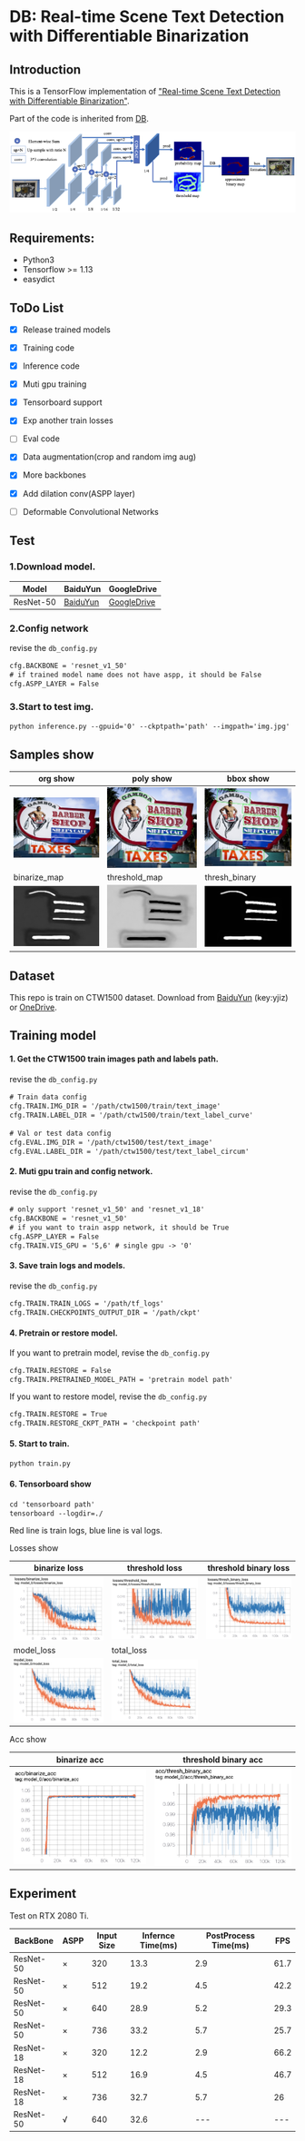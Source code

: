 # DB: Real-time Scene Text Detection with Differentiable Binarization


## Introduction
This is a TensorFlow implementation of ["Real-time Scene Text Detection with Differentiable Binarization"](https://arxiv.org/abs/1911.08947).

Part of the code is inherited from [DB](https://github.com/MhLiao/DB).

![net](figures/net.png)


## Requirements:
- Python3
- Tensorflow >= 1.13 
- easydict


## ToDo List

- [x] Release trained models
- [x] Training code
- [x] Inference code
- [x] Muti gpu training
- [x] Tensorboard support
- [x] Exp another train losses 
- [ ] Eval code
- [x] Data augmentation(crop and random img aug)
- [x] More backbones
- [x] Add dilation conv(ASPP layer)
- [ ] Deformable Convolutional Networks


## Test

### 1.Download model.

| Model 	| BaiduYun 	| GoogleDrive 	|
|------------	|-------	|-------	|
| ResNet-50| [BaiduYun](https://pan.baidu.com/s/1Pfwl8M6aBwuUpJbP2jVFuw)| [GoogleDrive](https://drive.google.com/drive/folders/1uJL6sf6EP6ekK_4XLNGLt1U9EGRJ0eDO?usp=sharing)|

### 2.Config network
revise the `db_config.py`

    cfg.BACKBONE = 'resnet_v1_50'
    # if trained model name does not have aspp, it should be False
    cfg.ASPP_LAYER = False

### 3.Start to test img.

    python inference.py --gpuid='0' --ckptpath='path' --imgpath='img.jpg'


## Samples show

| org show 	| poly show 	| bbox show 	|
|------------	|-------	|-------	|
| ![poly_img](figures/org.jpg) 	| ![poly_img](figures/1039_polyshow.jpg) 	| ![bbox_img](figures/1039_bboxshow.jpg) 	|
| binarize_map |  threshold_map	| thresh_binary |
| ![bin_map](figures/1039_binarize_map.jpg) |  ![thres_map](figures/1039_threshold_map.jpg)	| ![bin_thres_map](figures/1039_thresh_binary.jpg) | 


## Dataset
This repo is train on CTW1500 dataset.
Download from [BaiduYun](https://pan.baidu.com/s/1yG_191LemrQa7K0h7Wispw) (key:yjiz) or 
[OneDrive](https://1drv.ms/u/s!Aplwt7jiPGKilH4XzZPoKrO7Aulk).


## Training model
#### 1. Get the CTW1500 train images path and labels path.

revise the `db_config.py`
    
    # Train data config
    cfg.TRAIN.IMG_DIR = '/path/ctw1500/train/text_image'
    cfg.TRAIN.LABEL_DIR = '/path/ctw1500/train/text_label_curve'
    
    # Val or test data config
    cfg.EVAL.IMG_DIR = '/path/ctw1500/test/text_image'
    cfg.EVAL.LABEL_DIR = '/path/ctw1500/test/text_label_circum'
    
    
#### 2. Muti gpu train and config network.

revise the `db_config.py`
    
    # only support 'resnet_v1_50' and 'resnet_v1_18'
    cfg.BACKBONE = 'resnet_v1_50' 
    # if you want to train aspp network, it should be True
    cfg.ASPP_LAYER = False
    cfg.TRAIN.VIS_GPU = '5,6' # single gpu -> '0'
    
    
#### 3. Save train logs and models.

revise the `db_config.py`

    cfg.TRAIN.TRAIN_LOGS = '/path/tf_logs'
    cfg.TRAIN.CHECKPOINTS_OUTPUT_DIR = '/path/ckpt'
    
#### 4. Pretrain or restore model.

If you want to pretrain model, revise the `db_config.py`

    cfg.TRAIN.RESTORE = False
    cfg.TRAIN.PRETRAINED_MODEL_PATH = 'pretrain model path'
    
If you want to restore model, revise the `db_config.py`

    cfg.TRAIN.RESTORE = True
    cfg.TRAIN.RESTORE_CKPT_PATH = 'checkpoint path'

#### 5. Start to train.

    python train.py

#### 6. Tensorboard show
    
    cd 'tensorboard path'
    tensorboard --logdir=./

Red line is train logs, blue line is val logs.

Losses show

|   binarize loss	|   threshold loss	|threshold binary loss	|
|------------	|-------	|-------	|
| ![binarize_loss](figures/bloss.png) 	| ![threshold loss](figures/tloss.png)	|![thresh_binary_loss](figures/tbloss.png)	|
|   model_loss 	|   total_loss	|	|
| ![model_loss](figures/mloss.png) 	| ![total_loss](figures/ttloss.png) 	| |


Acc show

|   binarize acc	|   threshold binary acc	|
|------------	|-------	|
| ![binarize acc](figures/bacc.png) 	| ![threshold binary acc](figures/tbacc.png)	|



## Experiment

Test on RTX 2080 Ti.

|   BackBone	| ASPP |   Input Size	|   Infernce Time(ms)	|	PostProcess Time(ms) | FPS |
|------------	|------ |--------	|-------	|-------	|-------	|
| ResNet-50 	| × | 320	| 13.3 | 2.9 | 61.7 |
| ResNet-50 	| × | 512	| 19.2 | 4.5 | 42.2 |
| ResNet-50 	| × | 640	| 28.9 | 5.2 | 29.3 |
| ResNet-50 	| × | 736	| 33.2 | 5.7 | 25.7 |
| ResNet-18 	| × | 320	|  12.2 | 2.9 | 66.2 |
| ResNet-18 	| × | 512	| 16.9 | 4.5 | 46.7 |
| ResNet-18 	| × | 736	| 32.7 | 5.7 | 26 |
| ResNet-50 	| √ | 640	| 32.6 | --- | --- |
